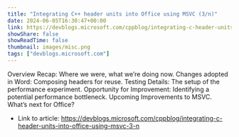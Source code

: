 ```yaml
---
title: "Integrating C++ header units into Office using MSVC (3/n)"
date: 2024-06-05T16:30:47+00:00
link: https://devblogs.microsoft.com/cppblog/integrating-c-header-units-into-office-using-msvc-3-n
showShare: false
showReadTime: false
thumbnail: images/misc.png
tags: ["devblogs.microsoft.com"]
---
```

Overview Recap: Where we were, what we’re doing now. Changes adopted in Word: Composing headers for reuse. Testing Details: The setup of the performance experiment. Opportunity for Improvement: Identifying a potential performance bottleneck. Upcoming Improvements to MSVC. What’s next for Office?

- Link to article: https://devblogs.microsoft.com/cppblog/integrating-c-header-units-into-office-using-msvc-3-n